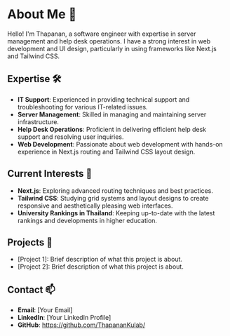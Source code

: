 # About Me 👋

Hello! I'm Thapanan, a software engineer with expertise in server management and help desk operations. I have a strong interest in web development and UI design, particularly in using frameworks like Next.js and Tailwind CSS.

## Expertise 🛠️
- **IT Support**: Experienced in providing technical support and troubleshooting for various IT-related issues.
- **Server Management**: Skilled in managing and maintaining server infrastructure.
- **Help Desk Operations**: Proficient in delivering efficient help desk support and resolving user inquiries.
- **Web Development**: Passionate about web development with hands-on experience in Next.js routing and Tailwind CSS layout design.

## Current Interests 🌟
- **Next.js**: Exploring advanced routing techniques and best practices.
- **Tailwind CSS**: Studying grid systems and layout designs to create responsive and aesthetically pleasing web interfaces.
- **University Rankings in Thailand**: Keeping up-to-date with the latest rankings and developments in higher education.

## Projects 🚀
- [Project 1]: Brief description of what this project is about.
- [Project 2]: Brief description of what this project is about.

## Contact 📫
- **Email**: [Your Email]
- **LinkedIn**: [Your LinkedIn Profile]
- **GitHub**: https://github.com/ThapananKulab/
